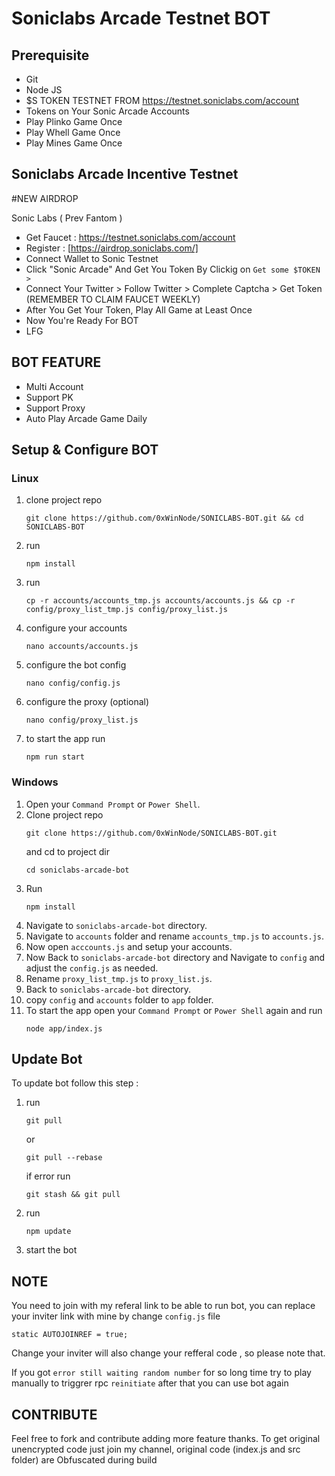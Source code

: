 # Soniclabs Arcade Testnet BOT

## Prerequisite
- Git
- Node JS
- $S TOKEN TESTNET FROM https://testnet.soniclabs.com/account
- Tokens on Your Sonic Arcade Accounts
- Play Plinko Game Once
- Play Whell Game Once
- Play Mines Game Once

## Soniclabs Arcade Incentive Testnet
#NEW AIRDROP

Sonic Labs ( Prev Fantom )

- Get Faucet : https://testnet.soniclabs.com/account
- Register : [https://airdrop.soniclabs.com/]
- Connect Wallet to Sonic Testnet
- Click "Sonic Arcade" And Get You Token By Clickig on `Get some $TOKEN >`
- Connect Your Twitter > Follow Twitter > Complete Captcha > Get Token (REMEMBER TO CLAIM FAUCET WEEKLY)
- After You Get Your Token, Play All Game at Least Once
- Now You're Ready For BOT
- LFG


## BOT FEATURE

- Multi Account 
- Support PK
- Support Proxy
- Auto Play Arcade Game Daily


## Setup & Configure BOT

### Linux
1. clone project repo
   ```
   git clone https://github.com/0xWinNode/SONICLABS-BOT.git && cd SONICLABS-BOT
   ```
2. run
   ```
   npm install
   ```
3. run
   ```
   cp -r accounts/accounts_tmp.js accounts/accounts.js && cp -r config/proxy_list_tmp.js config/proxy_list.js
   ```
5. configure your accounts
   ```
   nano accounts/accounts.js
   ```
6. configure the bot config
    ```
   nano config/config.js
    ```
7. configure the proxy (optional)
    ```
   nano config/proxy_list.js
    ```
8. to start the app run
    ```
    npm run start
    ```
   
### Windows
1. Open your `Command Prompt` or `Power Shell`.
2. Clone project repo
   ```
   git clone https://github.com/0xWinNode/SONICLABS-BOT.git
   ```
   and cd to project dir
   ```
   cd soniclabs-arcade-bot
   ```
3. Run 
   ```
   npm install
   ```
5. Navigate to `soniclabs-arcade-bot` directory. 
6. Navigate to `accounts` folder and rename `accounts_tmp.js` to `accounts.js`.
7. Now open `acccounts.js` and setup your accounts. 
8. Now Back to `soniclabs-arcade-bot` directory and Navigate to `config` and adjust the `config.js` as needed.
9. Rename `proxy_list_tmp.js` to `proxy_list.js`.
10. Back to `soniclabs-arcade-bot` directory.
11. copy `config` and `accounts` folder to `app` folder.
12. To start the app open your `Command Prompt` or `Power Shell` again and run
    ```
    node app/index.js
    ```

## Update Bot

To update bot follow this step :
1. run
   ```
   git pull
   ```
   or
   ```
   git pull --rebase
   ```
   if error run
   ```
   git stash && git pull
   ```
2. run
   ```
   npm update
   ```
2. start the bot


## NOTE

You need to join with my referal link to be able to run bot, you can replace your inviter link with mine by change `config.js` file
```
static AUTOJOINREF = true;
```
Change your inviter will also change your refferal code , so please note that.

If you got `error still waiting random number` for so long time try to play manually to triggrer rpc `reinitiate` after that you can use bot again

## CONTRIBUTE

Feel free to fork and contribute adding more feature thanks. To get original unencrypted code just join my channel, original code (index.js and src folder) are Obfuscated during build
